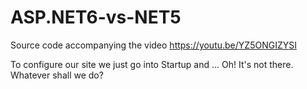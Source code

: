 # ASP.NET6-vs-NET5
Source code accompanying the video https://youtu.be/YZ5ONGIZYSI

To configure our site we just go into Startup and ... Oh! It's not there. Whatever shall we do?
